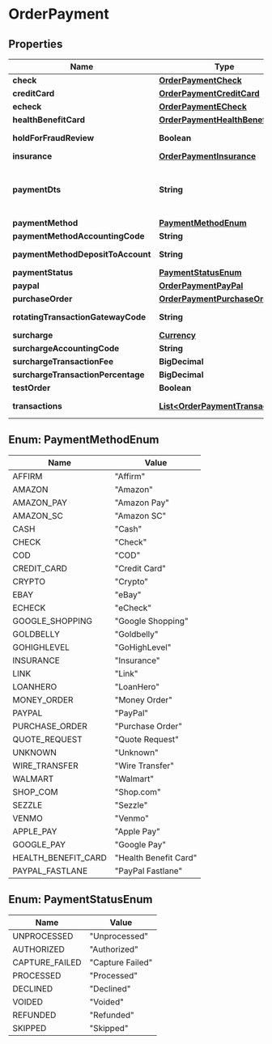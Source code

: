 

# OrderPayment


## Properties

| Name | Type | Description | Notes |
|------------ | ------------- | ------------- | -------------|
|**check** | [**OrderPaymentCheck**](OrderPaymentCheck.md) |  |  [optional] |
|**creditCard** | [**OrderPaymentCreditCard**](OrderPaymentCreditCard.md) |  |  [optional] |
|**echeck** | [**OrderPaymentECheck**](OrderPaymentECheck.md) |  |  [optional] |
|**healthBenefitCard** | [**OrderPaymentHealthBenefitCard**](OrderPaymentHealthBenefitCard.md) |  |  [optional] |
|**holdForFraudReview** | **Boolean** | True if order has been held for fraud review |  [optional] |
|**insurance** | [**OrderPaymentInsurance**](OrderPaymentInsurance.md) |  |  [optional] |
|**paymentDts** | **String** | Date/time that the payment was successfully processed, for new orders, this field is only considered if channel_partner.skip_payment_processing is true |  [optional] |
|**paymentMethod** | [**PaymentMethodEnum**](#PaymentMethodEnum) | Payment method |  [optional] |
|**paymentMethodAccountingCode** | **String** | Payment method QuickBooks code |  [optional] |
|**paymentMethodDepositToAccount** | **String** | Payment method QuickBooks deposit account |  [optional] |
|**paymentStatus** | [**PaymentStatusEnum**](#PaymentStatusEnum) | Payment status |  [optional] |
|**paypal** | [**OrderPaymentPayPal**](OrderPaymentPayPal.md) |  |  [optional] |
|**purchaseOrder** | [**OrderPaymentPurchaseOrder**](OrderPaymentPurchaseOrder.md) |  |  [optional] |
|**rotatingTransactionGatewayCode** | **String** | Rotating transaction gateway code used to process this order |  [optional] |
|**surcharge** | [**Currency**](Currency.md) |  |  [optional] |
|**surchargeAccountingCode** | **String** | Surcharge accounting code |  [optional] |
|**surchargeTransactionFee** | **BigDecimal** | Surcharge transaction fee |  [optional] |
|**surchargeTransactionPercentage** | **BigDecimal** | Surcharge transaction percentage |  [optional] |
|**testOrder** | **Boolean** | True if this is a test order |  [optional] |
|**transactions** | [**List&lt;OrderPaymentTransaction&gt;**](OrderPaymentTransaction.md) | Transactions associated with processing this payment |  [optional] |



## Enum: PaymentMethodEnum

| Name | Value |
|---- | -----|
| AFFIRM | &quot;Affirm&quot; |
| AMAZON | &quot;Amazon&quot; |
| AMAZON_PAY | &quot;Amazon Pay&quot; |
| AMAZON_SC | &quot;Amazon SC&quot; |
| CASH | &quot;Cash&quot; |
| CHECK | &quot;Check&quot; |
| COD | &quot;COD&quot; |
| CREDIT_CARD | &quot;Credit Card&quot; |
| CRYPTO | &quot;Crypto&quot; |
| EBAY | &quot;eBay&quot; |
| ECHECK | &quot;eCheck&quot; |
| GOOGLE_SHOPPING | &quot;Google Shopping&quot; |
| GOLDBELLY | &quot;Goldbelly&quot; |
| GOHIGHLEVEL | &quot;GoHighLevel&quot; |
| INSURANCE | &quot;Insurance&quot; |
| LINK | &quot;Link&quot; |
| LOANHERO | &quot;LoanHero&quot; |
| MONEY_ORDER | &quot;Money Order&quot; |
| PAYPAL | &quot;PayPal&quot; |
| PURCHASE_ORDER | &quot;Purchase Order&quot; |
| QUOTE_REQUEST | &quot;Quote Request&quot; |
| UNKNOWN | &quot;Unknown&quot; |
| WIRE_TRANSFER | &quot;Wire Transfer&quot; |
| WALMART | &quot;Walmart&quot; |
| SHOP_COM | &quot;Shop.com&quot; |
| SEZZLE | &quot;Sezzle&quot; |
| VENMO | &quot;Venmo&quot; |
| APPLE_PAY | &quot;Apple Pay&quot; |
| GOOGLE_PAY | &quot;Google Pay&quot; |
| HEALTH_BENEFIT_CARD | &quot;Health Benefit Card&quot; |
| PAYPAL_FASTLANE | &quot;PayPal Fastlane&quot; |



## Enum: PaymentStatusEnum

| Name | Value |
|---- | -----|
| UNPROCESSED | &quot;Unprocessed&quot; |
| AUTHORIZED | &quot;Authorized&quot; |
| CAPTURE_FAILED | &quot;Capture Failed&quot; |
| PROCESSED | &quot;Processed&quot; |
| DECLINED | &quot;Declined&quot; |
| VOIDED | &quot;Voided&quot; |
| REFUNDED | &quot;Refunded&quot; |
| SKIPPED | &quot;Skipped&quot; |



